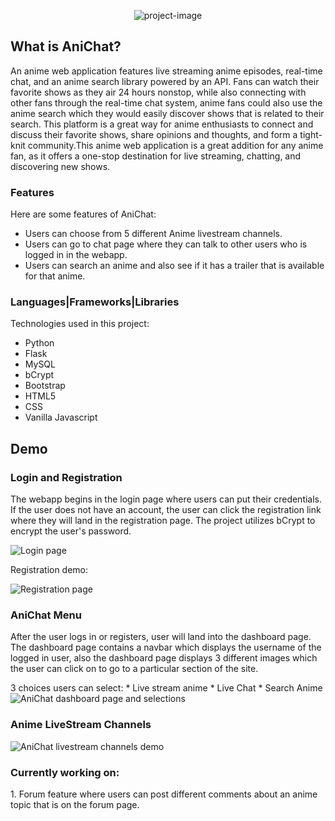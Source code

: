 <p align="center"><img src="https://socialify.git.ci/markubiadas/AniChat/image?font=Inter&forks=1&issues=1&logo=https%3A%2F%2Fcdn-icons-png.flaticon.com%2F512%2F8913%2F8913308.png&name=1&pulls=1&stargazers=1&theme=Light" alt="project-image"></p>
 
<h2>What is AniChat?</h2>
<p>An anime web application features live streaming anime episodes, real-time chat, and an anime search library powered by an API. Fans can watch their favorite shows as they air 24 hours nonstop, while also connecting with other fans through the real-time chat system, anime fans could also use the anime search which they would easily discover shows that is related to their search. This platform is a great way for anime enthusiasts to connect and discuss their favorite shows, share opinions and thoughts, and form a tight-knit community.This anime web application is a great addition for any anime fan, as it offers a one-stop destination for live streaming, chatting, and discovering new shows.</p>

<h3>Features</h3>

Here are some features of AniChat:

* Users can choose from 5 different Anime livestream channels.
* Users can go to chat page where they can talk to other users who is logged in in the webapp.
* Users can search an anime and also see if it has a trailer that is available for that anime.

<h3>Languages|Frameworks|Libraries</h3>

Technologies used in this project:

* Python
* Flask
* MySQL
* bCrypt
* Bootstrap
* HTML5
* CSS
* Vanilla Javascript
 
<h2>Demo</h2>

<h3>Login and Registration</h3>
<p>The webapp begins in the login page where users can put their credentials. If the user does not have an account, the user can click the registration link where they will land in the registration page. The project utilizes bCrypt to encrypt the user's password.</p>
<img src="https://media.giphy.com/media/oIqGiBLs0qaJdoAasR/giphy.gif" alt="Login page">

<p>Registration demo:</p>
<img src="https://media.giphy.com/media/7Z4xTMiuFHKrNJLb2t/giphy.gif" alt="Registration page">

<h3>AniChat Menu</h3>
<p>After the user logs in or registers, user will land into the dashboard page. The dashboard page contains a navbar which displays the username of the logged in user, also the dashboard page displays 3 different images which the user can click on to go to a particular section of the site.</p>
3 choices users can select:
* Live stream anime
* Live Chat
* Search Anime
<img src="https://media.giphy.com/media/7KTVyWXwuy00JwNe7E/giphy.gif" alt="AniChat dashboard page and selections">

<h3>Anime LiveStream Channels</h3>
<p></p>
<img src="https://media.giphy.com/media/xQ3BtoeRSnM9w7tFs0/giphy.gif" alt="AniChat livestream channels demo">

 
 <h3>Currently working on:</h3>
 1. Forum feature where users can post different comments about an anime topic that is on the forum page.
